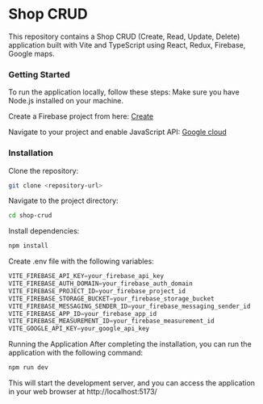 # Shop CRUD
This repository contains a Shop CRUD (Create, Read, Update, Delete) application built with Vite and TypeScript using React, Redux, Firebase, Google maps.

### Getting Started
To run the application locally, follow these steps:
Make sure you have Node.js installed on your machine.

Create a Firebase project from here: [Create](https://firebase.google.com/docs/web/setup)

Navigate to your project and enable JavaScript API: [Google cloud](https://console.cloud.google.com/)



### Installation
Clone the repository:

```bash
git clone <repository-url>
```
Navigate to the project directory:

```bash
cd shop-crud
```
Install dependencies:

```bash
npm install
```
Create .env file with the following variables: 
```python
VITE_FIREBASE_API_KEY=your_firebase_api_key
VITE_FIREBASE_AUTH_DOMAIN=your_firebase_auth_domain
VITE_FIREBASE_PROJECT_ID=your_firebase_project_id
VITE_FIREBASE_STORAGE_BUCKET=your_firebase_storage_bucket
VITE_FIREBASE_MESSAGING_SENDER_ID=your_firebase_messaging_sender_id
VITE_FIREBASE_APP_ID=your_firebase_app_id
VITE_FIREBASE_MEASUREMENT_ID=your_firebase_measurement_id
VITE_GOOGLE_API_KEY=your_google_api_key
```
Running the Application
After completing the installation, you can run the application with the following command:

```bash
npm run dev
```
This will start the development server, and you can access the application in your web browser at http://localhost:5173/